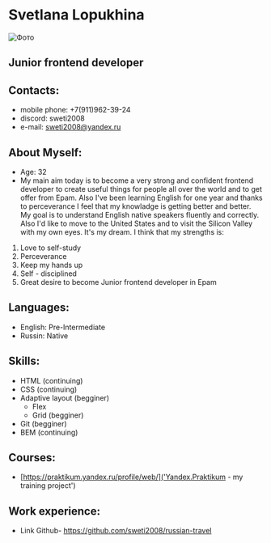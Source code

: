 # **Svetlana Lopukhina** 
![Фото](/rsschool-cv\it-cat.jpg)
## Junior frontend developer
## **Contacts:**
* mobile phone: +7(911)962-39-24
* discord: sweti2008
* e-mail: sweti2008@yandex.ru
## **About Myself:**
* Age: 32 
* My main aim today is to become a very strong and confident frontend developer to create useful things for people all over the world and to get offer from Epam. Also I've been learning English for one year and thanks to perceverance I feel that my knowladge is getting better and better. My goal is to understand English native speakers fluently and correctly. Also I'd like to move to the United States and to visit the Silicon Valley with my own eyes. It's my dream.
I think that my strengths is:
1. Love to self-study
2. Perceverance 
3. Keep my hands up 
4. Self - disciplined
5. Great desire to become Junior frontend developer in Epam
## Languages:
* English: Pre-Intermediate
* Russin: Native
## Skills:
* HTML (continuing)
* CSS  (continuing)
* Adaptive layout (begginer)
  * Flex
  * Grid (begginer)
* Git (begginer)
* BEM (continuing)
## Courses:
* [https://praktikum.yandex.ru/profile/web/]('Yandex.Praktikum - my training project') 
## Work experience:
* Link Github- https://github.com/sweti2008/russian-travel
